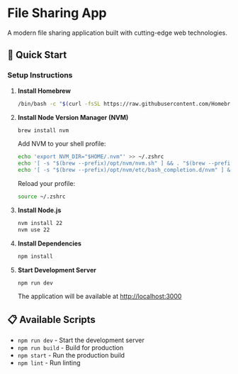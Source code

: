 # File Sharing App

A modern file sharing application built with cutting-edge web technologies.

## 🚀 Quick Start

### Setup Instructions

1. **Install Homebrew**
   ```bash
   /bin/bash -c "$(curl -fsSL https://raw.githubusercontent.com/Homebrew/install/HEAD/install.sh)"
   ```

2. **Install Node Version Manager (NVM)**
   ```bash
   brew install nvm
   ```
   
   Add NVM to your shell profile:
   ```bash
   echo 'export NVM_DIR="$HOME/.nvm"' >> ~/.zshrc
   echo '[ -s "$(brew --prefix)/opt/nvm/nvm.sh" ] && . "$(brew --prefix)/opt/nvm/nvm.sh"' >> ~/.zshrc
   echo '[ -s "$(brew --prefix)/opt/nvm/etc/bash_completion.d/nvm" ] && . "$(brew --prefix)/opt/nvm/etc/bash_completion.d/nvm"' >> ~/.zshrc
   ```
   
   Reload your profile:
   ```bash
   source ~/.zshrc
   ```

3. **Install Node.js**
   ```bash
   nvm install 22
   nvm use 22
   ```

4. **Install Dependencies**
   ```bash
   npm install
   ```

5. **Start Development Server**
   ```bash
   npm run dev
   ```
   
   The application will be available at [http://localhost:3000](http://localhost:3000)

## 📋 Available Scripts

- `npm run dev` - Start the development server
- `npm run build` - Build for production
- `npm start` - Run the production build
- `npm lint` - Run linting
